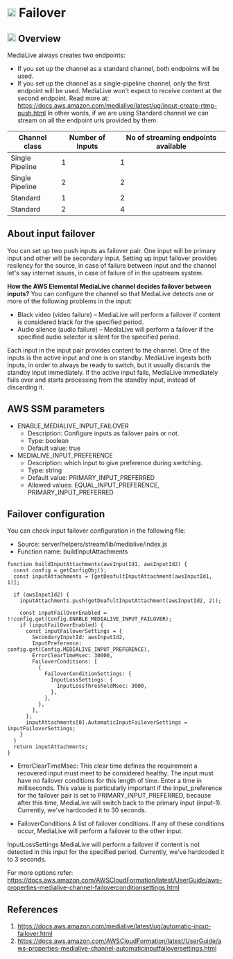 # <img src="https://raw.githubusercontent.com/FortAwesome/Font-Awesome/6.x/svgs/solid/screwdriver-wrench.svg" width="20" height="20"> Failover

## <img src="https://raw.githubusercontent.com/FortAwesome/Font-Awesome/6.x/svgs/solid/magnifying-glass-chart.svg" width="20" height="20"> Overview
MediaLive always creates two endpoints:
- If you set up the channel as a standard channel, both endpoints will be used.
- If you set up the channel as a single-pipeline channel, only the first endpoint will be used. MediaLive won't expect to receive content at the second endpoint. Read more at: https://docs.aws.amazon.com/medialive/latest/ug/input-create-rtmp-push.html In other words, if we are using Standard channel we can stream on all the endpoint urls provided by them.

| Channel class | Number of Inputs | No of streaming endpoints available |
| ------ | ------ | ------ |
| Single Pipeline | 1 | 1 |
| Single Pipeline | 2 | 2 |
| Standard | 1 | 2 |
| Standard | 2 | 4 |

## About input failover
You can set up two push inputs as failover pair. One input will be primary input and other will be secondary input. Setting up input failover provides resilency for the source, in case of failure between input and the channel let's say internet issues, in case of failure of in the upstream system.

**How the AWS Elemental MediaLive channel decides failover between inputs?**
You can configure the channel so that MediaLive detects one or more of the following problems in the input:
- Black video (video failure) – MediaLive will perform a failover if content is considered black for the specified period.
- Audio silence (audio failure) – MediaLive will perform a failover if the specified audio selector is silent for the specified period.

Each input in the input pair provides content to the channel. One of the inputs is the active input and one is on standby. MediaLive ingests both inputs, in order to always be ready to switch, but it usually discards the standby input immediately. If the active input fails, MediaLive immediately fails over and starts processing from the standby input, instead of discarding it.

## AWS SSM parameters
- ENABLE_MEDIALIVE_INPUT_FAILOVER
    - Description: Configure inputs as failover pairs or not.
    - Type: boolean
    - Default value: true
- MEDIALIVE_INPUT_PREFERENCE
    - Description: which input to give preference during switching.
    - Type: string
    - Default value: PRIMARY_INPUT_PREFERRED
    - Allowed values: EQUAL_INPUT_PREFERENCE, PRIMARY_INPUT_PREFERRED

## Failover configuration
You can check input failover configuration in the following file:
- Source: server/helpers/stream/lib/medialive/index.js
- Function name: buildInputAttachments

```
function buildInputAttachments(awsInputId1, awsInputId2) {
  const config = getConfigObj();
  const inputAttachments = [getDeafultInputAttachment(awsInputId1, 1)];

  if (awsInputId2) {
    inputAttachments.push(getDeafultInputAttachment(awsInputId2, 2));

    const inputFailOverEnabled = !!config.get(Config.ENABLE_MEDIALIVE_INPUT_FAILOVER);
    if (inputFailOverEnabled) {
      const inputFailoverSettings = {
        SecondaryInputId: awsInputId2,
        InputPreference: config.get(Config.MEDIALIVE_INPUT_PREFERENCE),
        ErrorClearTimeMsec: 30000,
        FailoverConditions: [
          {
            FailoverConditionSettings: {
              InputLossSettings: {
                InputLossThresholdMsec: 3000,
              },
            },
          },
        ],
      };
      inputAttachments[0].AutomaticInputFailoverSettings = inputFailoverSettings;
    }
  }
  return inputAttachments;
}
```

- ErrorClearTimeMsec:
This clear time defines the requirement a recovered input must meet to be considered healthy. The input must have no failover conditions for this length of time. Enter a time in milliseconds. This value is particularly important if the input_preference for the failover pair is set to PRIMARY_INPUT_PREFERRED, because after this time, MediaLive will switch back to the primary input (input-1). Currently, we've hardcoded it to 30 seconds.

- FailoverConditions
A list of failover conditions. If any of these conditions occur, MediaLive will perform a failover to the other input.

InputLossSettings
MediaLive will perform a failover if content is not detected in this input for the specified period. Currently, we've hardcoded it to 3 seconds.

For more options refer: https://docs.aws.amazon.com/AWSCloudFormation/latest/UserGuide/aws-properties-medialive-channel-failoverconditionsettings.html

## References
1. https://docs.aws.amazon.com/medialive/latest/ug/automatic-input-failover.html
2. https://docs.aws.amazon.com/AWSCloudFormation/latest/UserGuide/aws-properties-medialive-channel-automaticinputfailoversettings.html
